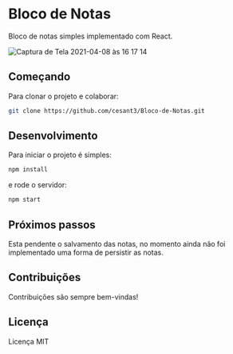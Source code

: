 # Bloco de Notas
Bloco de notas simples implementado com React.

![Captura de Tela 2021-04-08 às 16 17 14](https://user-images.githubusercontent.com/16512667/114084063-2349a280-9886-11eb-9db0-6e7699c8cc9d.png)

## Começando
Para clonar o projeto e colaborar: 
```bash
git clone https://github.com/cesant3/Bloco-de-Notas.git
```

## Desenvolvimento
Para iniciar o projeto é simples:
```bash
npm install
```
e rode o servidor: 
```bash
npm start
```

## Próximos passos
Esta pendente o salvamento das notas, no momento ainda não foi implementado uma forma de persistir as notas.

## Contribuições
Contribuições são sempre bem-vindas!

## Licença
Licença MIT
